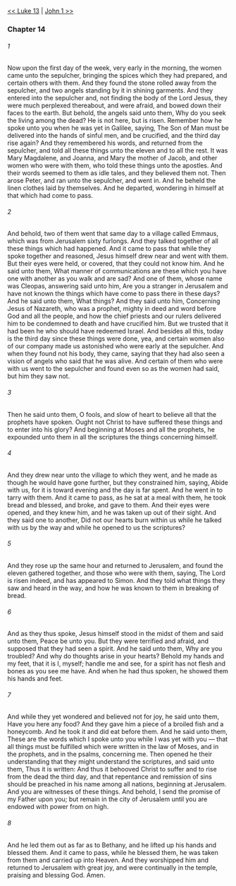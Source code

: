 [<< Luke 13](Luke%2013)  |  [John 1 >>](John%201)

### Chapter 14
###### 1
Now upon the first day of the week, very early in the morning, the women came unto the sepulcher, bringing the spices which they had prepared, and certain others with them. And they found the stone rolled away from the sepulcher, and two angels standing by it in shining garments. And they entered into the sepulcher and, not finding the body of the Lord Jesus, they were much perplexed thereabout, and were afraid, and bowed down their faces to the earth. But behold, the angels said unto them, Why do you seek the living among the dead? He is not here, but is risen. Remember how he spoke unto you when he was yet in Galilee, saying, The Son of Man must be delivered into the hands of sinful men, and be crucified, and the third day rise again? And they remembered his words, and returned from the sepulcher, and told all these things unto the eleven and to all the rest. It was Mary Magdalene, and Joanna, and Mary the mother of Jacob, and other women who were with them, who told these things unto the apostles. And their words seemed to them as idle tales, and they believed them not. Then arose Peter, and ran unto the sepulcher, and went in. And he beheld the linen clothes laid by themselves. And he departed, wondering in himself at that which had come to pass.

###### 2
And behold, two of them went that same day to a village called Emmaus, which was from Jerusalem sixty furlongs. And they talked together of all these things which had happened. And it came to pass that while they spoke together and reasoned, Jesus himself drew near and went with them. But their eyes were held, or covered, that they could not know him. And he said unto them, What manner of communications are these which you have one with another as you walk and are sad? And one of them, whose name was Cleopas, answering said unto him, Are you a stranger in Jerusalem and have not known the things which have come to pass there in these days? And he said unto them, What things? And they said unto him, Concerning Jesus of Nazareth, who was a prophet, mighty in deed and word before God and all the people, and how the chief priests and our rulers delivered him to be condemned to death and have crucified him. But we trusted that it had been he who should have redeemed Israel. And besides all this, today is the third day since these things were done, yea, and certain women also of our company made us astonished who were early at the sepulcher. And when they found not his body, they came, saying that they had also seen a vision of angels who said that he was alive. And certain of them who were with us went to the sepulcher and found even so as the women had said, but him they saw not.

###### 3
Then he said unto them, O fools, and slow of heart to believe all that the prophets have spoken. Ought not Christ to have suffered these things and to enter into his glory? And beginning at Moses and all the prophets, he expounded unto them in all the scriptures the things concerning himself.

###### 4
And they drew near unto the village to which they went, and he made as though he would have gone further, but they constrained him, saying, Abide with us, for it is toward evening and the day is far spent. And he went in to tarry with them. And it came to pass, as he sat at a meal with them, he took bread and blessed, and broke, and gave to them. And their eyes were opened, and they knew him, and he was taken up out of their sight. And they said one to another, Did not our hearts burn within us while he talked with us by the way and while he opened to us the scriptures?

###### 5
And they rose up the same hour and returned to Jerusalem, and found the eleven gathered together, and those who were with them, saying, The Lord is risen indeed, and has appeared to Simon. And they told what things they saw and heard in the way, and how he was known to them in breaking of bread.

###### 6
And as they thus spoke, Jesus himself stood in the midst of them and said unto them, Peace be unto you. But they were terrified and afraid, and supposed that they had seen a spirit. And he said unto them, Why are you troubled? And why do thoughts arise in your hearts? Behold my hands and my feet, that it is I, myself; handle me and see, for a spirit has not flesh and bones as you see me have. And when he had thus spoken, he showed them his hands and feet.

###### 7
And while they yet wondered and believed not for joy, he said unto them, Have you here any food? And they gave him a piece of a broiled fish and a honeycomb. And he took it and did eat before them. And he said unto them, These are the words which I spoke unto you while I was yet with you — that all things must be fulfilled which were written in the law of Moses, and in the prophets, and in the psalms, concerning me. Then opened he their understanding that they might understand the scriptures, and said unto them, Thus it is written: And thus it behooved Christ to suffer and to rise from the dead the third day, and that repentance and remission of sins should be preached in his name among all nations, beginning at Jerusalem. And you are witnesses of these things. And behold, I send the promise of my Father upon you; but remain in the city of Jerusalem until you are endowed with power from on high.

###### 8
And he led them out as far as to Bethany, and he lifted up his hands and blessed them. And it came to pass, while he blessed them, he was taken from them and carried up into Heaven. And they worshipped him and returned to Jerusalem with great joy, and were continually in the temple, praising and blessing God. Amen.